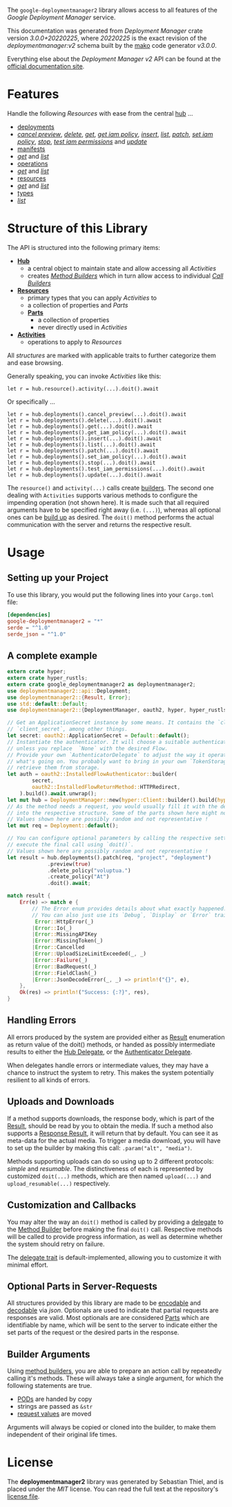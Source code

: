 <!---
DO NOT EDIT !
This file was generated automatically from 'src/mako/api/README.md.mako'
DO NOT EDIT !
-->
The `google-deploymentmanager2` library allows access to all features of the *Google Deployment Manager* service.

This documentation was generated from *Deployment Manager* crate version *3.0.0+20220225*, where *20220225* is the exact revision of the *deploymentmanager:v2* schema built by the [mako](http://www.makotemplates.org/) code generator *v3.0.0*.

Everything else about the *Deployment Manager* *v2* API can be found at the
[official documentation site](https://cloud.google.com/deployment-manager).
# Features

Handle the following *Resources* with ease from the central [hub](https://docs.rs/google-deploymentmanager2/3.0.0+20220225/google_deploymentmanager2/DeploymentManager) ... 

* [deployments](https://docs.rs/google-deploymentmanager2/3.0.0+20220225/google_deploymentmanager2/api::Deployment)
 * [*cancel preview*](https://docs.rs/google-deploymentmanager2/3.0.0+20220225/google_deploymentmanager2/api::DeploymentCancelPreviewCall), [*delete*](https://docs.rs/google-deploymentmanager2/3.0.0+20220225/google_deploymentmanager2/api::DeploymentDeleteCall), [*get*](https://docs.rs/google-deploymentmanager2/3.0.0+20220225/google_deploymentmanager2/api::DeploymentGetCall), [*get iam policy*](https://docs.rs/google-deploymentmanager2/3.0.0+20220225/google_deploymentmanager2/api::DeploymentGetIamPolicyCall), [*insert*](https://docs.rs/google-deploymentmanager2/3.0.0+20220225/google_deploymentmanager2/api::DeploymentInsertCall), [*list*](https://docs.rs/google-deploymentmanager2/3.0.0+20220225/google_deploymentmanager2/api::DeploymentListCall), [*patch*](https://docs.rs/google-deploymentmanager2/3.0.0+20220225/google_deploymentmanager2/api::DeploymentPatchCall), [*set iam policy*](https://docs.rs/google-deploymentmanager2/3.0.0+20220225/google_deploymentmanager2/api::DeploymentSetIamPolicyCall), [*stop*](https://docs.rs/google-deploymentmanager2/3.0.0+20220225/google_deploymentmanager2/api::DeploymentStopCall), [*test iam permissions*](https://docs.rs/google-deploymentmanager2/3.0.0+20220225/google_deploymentmanager2/api::DeploymentTestIamPermissionCall) and [*update*](https://docs.rs/google-deploymentmanager2/3.0.0+20220225/google_deploymentmanager2/api::DeploymentUpdateCall)
* [manifests](https://docs.rs/google-deploymentmanager2/3.0.0+20220225/google_deploymentmanager2/api::Manifest)
 * [*get*](https://docs.rs/google-deploymentmanager2/3.0.0+20220225/google_deploymentmanager2/api::ManifestGetCall) and [*list*](https://docs.rs/google-deploymentmanager2/3.0.0+20220225/google_deploymentmanager2/api::ManifestListCall)
* [operations](https://docs.rs/google-deploymentmanager2/3.0.0+20220225/google_deploymentmanager2/api::Operation)
 * [*get*](https://docs.rs/google-deploymentmanager2/3.0.0+20220225/google_deploymentmanager2/api::OperationGetCall) and [*list*](https://docs.rs/google-deploymentmanager2/3.0.0+20220225/google_deploymentmanager2/api::OperationListCall)
* [resources](https://docs.rs/google-deploymentmanager2/3.0.0+20220225/google_deploymentmanager2/api::Resource)
 * [*get*](https://docs.rs/google-deploymentmanager2/3.0.0+20220225/google_deploymentmanager2/api::ResourceGetCall) and [*list*](https://docs.rs/google-deploymentmanager2/3.0.0+20220225/google_deploymentmanager2/api::ResourceListCall)
* [types](https://docs.rs/google-deploymentmanager2/3.0.0+20220225/google_deploymentmanager2/api::Type)
 * [*list*](https://docs.rs/google-deploymentmanager2/3.0.0+20220225/google_deploymentmanager2/api::TypeListCall)




# Structure of this Library

The API is structured into the following primary items:

* **[Hub](https://docs.rs/google-deploymentmanager2/3.0.0+20220225/google_deploymentmanager2/DeploymentManager)**
    * a central object to maintain state and allow accessing all *Activities*
    * creates [*Method Builders*](https://docs.rs/google-deploymentmanager2/3.0.0+20220225/google_deploymentmanager2/client::MethodsBuilder) which in turn
      allow access to individual [*Call Builders*](https://docs.rs/google-deploymentmanager2/3.0.0+20220225/google_deploymentmanager2/client::CallBuilder)
* **[Resources](https://docs.rs/google-deploymentmanager2/3.0.0+20220225/google_deploymentmanager2/client::Resource)**
    * primary types that you can apply *Activities* to
    * a collection of properties and *Parts*
    * **[Parts](https://docs.rs/google-deploymentmanager2/3.0.0+20220225/google_deploymentmanager2/client::Part)**
        * a collection of properties
        * never directly used in *Activities*
* **[Activities](https://docs.rs/google-deploymentmanager2/3.0.0+20220225/google_deploymentmanager2/client::CallBuilder)**
    * operations to apply to *Resources*

All *structures* are marked with applicable traits to further categorize them and ease browsing.

Generally speaking, you can invoke *Activities* like this:

```Rust,ignore
let r = hub.resource().activity(...).doit().await
```

Or specifically ...

```ignore
let r = hub.deployments().cancel_preview(...).doit().await
let r = hub.deployments().delete(...).doit().await
let r = hub.deployments().get(...).doit().await
let r = hub.deployments().get_iam_policy(...).doit().await
let r = hub.deployments().insert(...).doit().await
let r = hub.deployments().list(...).doit().await
let r = hub.deployments().patch(...).doit().await
let r = hub.deployments().set_iam_policy(...).doit().await
let r = hub.deployments().stop(...).doit().await
let r = hub.deployments().test_iam_permissions(...).doit().await
let r = hub.deployments().update(...).doit().await
```

The `resource()` and `activity(...)` calls create [builders][builder-pattern]. The second one dealing with `Activities` 
supports various methods to configure the impending operation (not shown here). It is made such that all required arguments have to be 
specified right away (i.e. `(...)`), whereas all optional ones can be [build up][builder-pattern] as desired.
The `doit()` method performs the actual communication with the server and returns the respective result.

# Usage

## Setting up your Project

To use this library, you would put the following lines into your `Cargo.toml` file:

```toml
[dependencies]
google-deploymentmanager2 = "*"
serde = "^1.0"
serde_json = "^1.0"
```

## A complete example

```Rust
extern crate hyper;
extern crate hyper_rustls;
extern crate google_deploymentmanager2 as deploymentmanager2;
use deploymentmanager2::api::Deployment;
use deploymentmanager2::{Result, Error};
use std::default::Default;
use deploymentmanager2::{DeploymentManager, oauth2, hyper, hyper_rustls};

// Get an ApplicationSecret instance by some means. It contains the `client_id` and 
// `client_secret`, among other things.
let secret: oauth2::ApplicationSecret = Default::default();
// Instantiate the authenticator. It will choose a suitable authentication flow for you, 
// unless you replace  `None` with the desired Flow.
// Provide your own `AuthenticatorDelegate` to adjust the way it operates and get feedback about 
// what's going on. You probably want to bring in your own `TokenStorage` to persist tokens and
// retrieve them from storage.
let auth = oauth2::InstalledFlowAuthenticator::builder(
        secret,
        oauth2::InstalledFlowReturnMethod::HTTPRedirect,
    ).build().await.unwrap();
let mut hub = DeploymentManager::new(hyper::Client::builder().build(hyper_rustls::HttpsConnector::with_native_roots()), auth);
// As the method needs a request, you would usually fill it with the desired information
// into the respective structure. Some of the parts shown here might not be applicable !
// Values shown here are possibly random and not representative !
let mut req = Deployment::default();

// You can configure optional parameters by calling the respective setters at will, and
// execute the final call using `doit()`.
// Values shown here are possibly random and not representative !
let result = hub.deployments().patch(req, "project", "deployment")
             .preview(true)
             .delete_policy("voluptua.")
             .create_policy("At")
             .doit().await;

match result {
    Err(e) => match e {
        // The Error enum provides details about what exactly happened.
        // You can also just use its `Debug`, `Display` or `Error` traits
         Error::HttpError(_)
        |Error::Io(_)
        |Error::MissingAPIKey
        |Error::MissingToken(_)
        |Error::Cancelled
        |Error::UploadSizeLimitExceeded(_, _)
        |Error::Failure(_)
        |Error::BadRequest(_)
        |Error::FieldClash(_)
        |Error::JsonDecodeError(_, _) => println!("{}", e),
    },
    Ok(res) => println!("Success: {:?}", res),
}

```
## Handling Errors

All errors produced by the system are provided either as [Result](https://docs.rs/google-deploymentmanager2/3.0.0+20220225/google_deploymentmanager2/client::Result) enumeration as return value of
the doit() methods, or handed as possibly intermediate results to either the 
[Hub Delegate](https://docs.rs/google-deploymentmanager2/3.0.0+20220225/google_deploymentmanager2/client::Delegate), or the [Authenticator Delegate](https://docs.rs/yup-oauth2/*/yup_oauth2/trait.AuthenticatorDelegate.html).

When delegates handle errors or intermediate values, they may have a chance to instruct the system to retry. This 
makes the system potentially resilient to all kinds of errors.

## Uploads and Downloads
If a method supports downloads, the response body, which is part of the [Result](https://docs.rs/google-deploymentmanager2/3.0.0+20220225/google_deploymentmanager2/client::Result), should be
read by you to obtain the media.
If such a method also supports a [Response Result](https://docs.rs/google-deploymentmanager2/3.0.0+20220225/google_deploymentmanager2/client::ResponseResult), it will return that by default.
You can see it as meta-data for the actual media. To trigger a media download, you will have to set up the builder by making
this call: `.param("alt", "media")`.

Methods supporting uploads can do so using up to 2 different protocols: 
*simple* and *resumable*. The distinctiveness of each is represented by customized 
`doit(...)` methods, which are then named `upload(...)` and `upload_resumable(...)` respectively.

## Customization and Callbacks

You may alter the way an `doit()` method is called by providing a [delegate](https://docs.rs/google-deploymentmanager2/3.0.0+20220225/google_deploymentmanager2/client::Delegate) to the 
[Method Builder](https://docs.rs/google-deploymentmanager2/3.0.0+20220225/google_deploymentmanager2/client::CallBuilder) before making the final `doit()` call. 
Respective methods will be called to provide progress information, as well as determine whether the system should 
retry on failure.

The [delegate trait](https://docs.rs/google-deploymentmanager2/3.0.0+20220225/google_deploymentmanager2/client::Delegate) is default-implemented, allowing you to customize it with minimal effort.

## Optional Parts in Server-Requests

All structures provided by this library are made to be [encodable](https://docs.rs/google-deploymentmanager2/3.0.0+20220225/google_deploymentmanager2/client::RequestValue) and 
[decodable](https://docs.rs/google-deploymentmanager2/3.0.0+20220225/google_deploymentmanager2/client::ResponseResult) via *json*. Optionals are used to indicate that partial requests are responses 
are valid.
Most optionals are are considered [Parts](https://docs.rs/google-deploymentmanager2/3.0.0+20220225/google_deploymentmanager2/client::Part) which are identifiable by name, which will be sent to 
the server to indicate either the set parts of the request or the desired parts in the response.

## Builder Arguments

Using [method builders](https://docs.rs/google-deploymentmanager2/3.0.0+20220225/google_deploymentmanager2/client::CallBuilder), you are able to prepare an action call by repeatedly calling it's methods.
These will always take a single argument, for which the following statements are true.

* [PODs][wiki-pod] are handed by copy
* strings are passed as `&str`
* [request values](https://docs.rs/google-deploymentmanager2/3.0.0+20220225/google_deploymentmanager2/client::RequestValue) are moved

Arguments will always be copied or cloned into the builder, to make them independent of their original life times.

[wiki-pod]: http://en.wikipedia.org/wiki/Plain_old_data_structure
[builder-pattern]: http://en.wikipedia.org/wiki/Builder_pattern
[google-go-api]: https://github.com/google/google-api-go-client

# License
The **deploymentmanager2** library was generated by Sebastian Thiel, and is placed 
under the *MIT* license.
You can read the full text at the repository's [license file][repo-license].

[repo-license]: https://github.com/Byron/google-apis-rsblob/main/LICENSE.md
